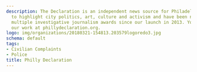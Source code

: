 ```yaml
---
description: The Declaration is an independent news source for Philadelphia. We seek
  to highlight city politics, art, culture and activism and have been nominated for
  multiple investigative journalism awards since our launch in 2013. You can view
  our work at phillydeclaration.org.
logo: img/organizations/20180321-154813.203579logoredo3.jpg
schema: default
tags:
- Civilian Complaints
- Police
title: Philly Declaration
---
```

